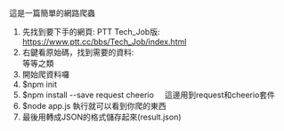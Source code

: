 這是一篇簡單的網路爬蟲

1. 先找到要下手的網頁: PTT Tech_Job版: https://www.ptt.cc/bbs/Tech_Job/index.html
2. 右鍵看原始碼，找到需要的資料: <div class="r-ent"> 等等之類
3. 開始爬資料囉
4. $npm init
5. $npm install --save request cheerio     這邊用到request和cheerio套件
6. $node app.js 執行就可以看到你爬的東西
7. 最後用轉成JSON的格式儲存起來(result.json)
